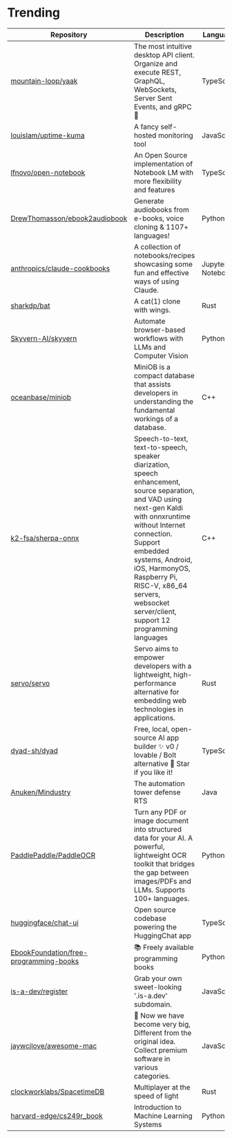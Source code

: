 # Trending
| Repository | Description | Language | Stars | Forks |
| --- | --- | --- | --- | --- |
| [mountain-loop/yaak](https://github.com/null-dev) | The most intuitive desktop API client. Organize and execute REST, GraphQL, WebSockets, Server Sent Events, and gRPC 🦬 | TypeScript | 10,307 | 358 |
| [louislam/uptime-kuma](https://github.com/Computroniks) | A fancy self-hosted monitoring tool | JavaScript | 76,475 | 6,777 |
| [lfnovo/open-notebook](https://github.com/pchuri) | An Open Source implementation of Notebook LM with more flexibility and features | TypeScript | 6,754 | 684 |
| [DrewThomasson/ebook2audiobook](https://github.com/Wesam-1110111) | Generate audiobooks from e-books, voice cloning & 1107+ languages! | Python | 12,904 | 975 |
| [anthropics/claude-cookbooks](https://github.com/maheshmurag) | A collection of notebooks/recipes showcasing some fun and effective ways of using Claude. | Jupyter Notebook | 24,333 | 2,455 |
| [sharkdp/bat](https://github.com/eth-p) | A cat(1) clone with wings. | Rust | 55,321 | 1,382 |
| [Skyvern-AI/skyvern](https://github.com/suchintan) | Automate browser-based workflows with LLMs and Computer Vision | Python | 15,133 | 1,282 |
| [oceanbase/miniob](https://github.com/FrankXMX) | MiniOB is a compact database that assists developers in understanding the fundamental workings of a database. | C++ | 4,108 | 1,478 |
| [k2-fsa/sherpa-onnx](https://github.com/yujinqiu) | Speech-to-text, text-to-speech, speaker diarization, speech enhancement, source separation, and VAD using next-gen Kaldi with onnxruntime without Internet connection. Support embedded systems, Android, iOS, HarmonyOS, Raspberry Pi, RISC-V, x86_64 servers, websocket server/client, support 12 programming languages | C++ | 7,923 | 912 |
| [servo/servo](https://github.com/SimonSapin) | Servo aims to empower developers with a lightweight, high-performance alternative for embedding web technologies in applications. | Rust | 32,486 | 3,291 |
| [dyad-sh/dyad](https://github.com/azizmejri1) | Free, local, open-source AI app builder ✨ v0 / lovable / Bolt alternative 🌟 Star if you like it! | TypeScript | 16,515 | 1,793 |
| [Anuken/Mindustry](https://github.com/Prosta4okua) | The automation tower defense RTS | Java | 25,294 | 3,241 |
| [PaddlePaddle/PaddleOCR](https://github.com/dyning) | Turn any PDF or image document into structured data for your AI. A powerful, lightweight OCR toolkit that bridges the gap between images/PDFs and LLMs. Supports 100+ languages. | Python | 60,060 | 9,051 |
| [huggingface/chat-ui](https://github.com/julien-c) | Open source codebase powering the HuggingChat app | TypeScript | 9,780 | 1,475 |
| [EbookFoundation/free-programming-books](https://github.com/kadhirash) | 📚 Freely available programming books | Python | 374,350 | 65,022 |
| [is-a-dev/register](https://github.com/orangci) | Grab your own sweet-looking '.is-a.dev' subdomain. | JavaScript | 8,755 | 15,675 |
| [jaywcjlove/awesome-mac](https://github.com/heldev) |  Now we have become very big, Different from the original idea. Collect premium software in various categories. | JavaScript | 90,595 | 6,867 |
| [clockworklabs/SpacetimeDB](https://github.com/cloutiertyler) | Multiplayer at the speed of light | Rust | 18,080 | 631 |
| [harvard-edge/cs249r_book](https://github.com/Mjrovai) | Introduction to Machine Learning Systems | Python | 3,975 | 436 |
